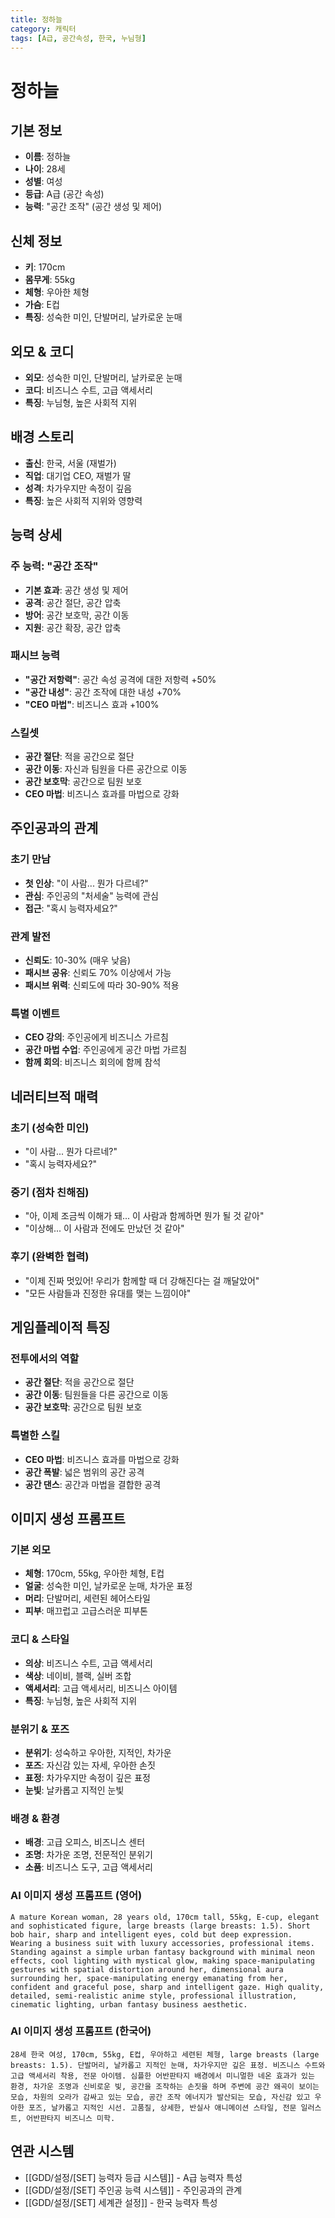 ```yaml
---
title: 정하늘
category: 캐릭터
tags: [A급, 공간속성, 한국, 누님형]
---
```


# 정하늘

## 기본 정보
- **이름**: 정하늘
- **나이**: 28세
- **성별**: 여성
- **등급**: A급 (공간 속성)
- **능력**: "공간 조작" (공간 생성 및 제어)

## 신체 정보
- **키**: 170cm
- **몸무게**: 55kg
- **체형**: 우아한 체형
- **가슴**: E컵
- **특징**: 성숙한 미인, 단발머리, 날카로운 눈매

## 외모 & 코디
- **외모**: 성숙한 미인, 단발머리, 날카로운 눈매
- **코디**: 비즈니스 수트, 고급 액세서리
- **특징**: 누님형, 높은 사회적 지위

## 배경 스토리
- **출신**: 한국, 서울 (재벌가)
- **직업**: 대기업 CEO, 재벌가 딸
- **성격**: 차가우지만 속정이 깊음
- **특징**: 높은 사회적 지위와 영향력

## 능력 상세
### 주 능력: "공간 조작"
- **기본 효과**: 공간 생성 및 제어
- **공격**: 공간 절단, 공간 압축
- **방어**: 공간 보호막, 공간 이동
- **지원**: 공간 확장, 공간 압축

### 패시브 능력
- **"공간 저항력"**: 공간 속성 공격에 대한 저항력 +50%
- **"공간 내성"**: 공간 조작에 대한 내성 +70%
- **"CEO 마법"**: 비즈니스 효과 +100%

### 스킬셋
- **공간 절단**: 적을 공간으로 절단
- **공간 이동**: 자신과 팀원을 다른 공간으로 이동
- **공간 보호막**: 공간으로 팀원 보호
- **CEO 마법**: 비즈니스 효과를 마법으로 강화

## 주인공과의 관계
### 초기 만남
- **첫 인상**: "이 사람... 뭔가 다르네?"
- **관심**: 주인공의 "처세술" 능력에 관심
- **접근**: "혹시 능력자세요?"

### 관계 발전
- **신뢰도**: 10-30% (매우 낮음)
- **패시브 공유**: 신뢰도 70% 이상에서 가능
- **패시브 위력**: 신뢰도에 따라 30-90% 적용

### 특별 이벤트
- **CEO 강의**: 주인공에게 비즈니스 가르침
- **공간 마법 수업**: 주인공에게 공간 마법 가르침
- **함께 회의**: 비즈니스 회의에 함께 참석

## 네러티브적 매력
### 초기 (성숙한 미인)
- "이 사람... 뭔가 다르네?"
- "혹시 능력자세요?"

### 중기 (점차 친해짐)
- "아, 이제 조금씩 이해가 돼... 이 사람과 함께하면 뭔가 될 것 같아"
- "이상해... 이 사람과 전에도 만났던 것 같아"

### 후기 (완벽한 협력)
- "이제 진짜 멋있어! 우리가 함께할 때 더 강해진다는 걸 깨달았어"
- "모든 사람들과 진정한 유대를 맺는 느낌이야"

## 게임플레이적 특징
### 전투에서의 역할
- **공간 절단**: 적을 공간으로 절단
- **공간 이동**: 팀원들을 다른 공간으로 이동
- **공간 보호막**: 공간으로 팀원 보호

### 특별한 스킬
- **CEO 마법**: 비즈니스 효과를 마법으로 강화
- **공간 폭발**: 넓은 범위의 공간 공격
- **공간 댄스**: 공간과 마법을 결합한 공격

## 이미지 생성 프롬프트

### 기본 외모
- **체형**: 170cm, 55kg, 우아한 체형, E컵
- **얼굴**: 성숙한 미인, 날카로운 눈매, 차가운 표정
- **머리**: 단발머리, 세련된 헤어스타일
- **피부**: 매끄럽고 고급스러운 피부톤

### 코디 & 스타일
- **의상**: 비즈니스 수트, 고급 액세서리
- **색상**: 네이비, 블랙, 실버 조합
- **액세서리**: 고급 액세서리, 비즈니스 아이템
- **특징**: 누님형, 높은 사회적 지위

### 분위기 & 포즈
- **분위기**: 성숙하고 우아한, 지적인, 차가운
- **포즈**: 자신감 있는 자세, 우아한 손짓
- **표정**: 차가우지만 속정이 깊은 표정
- **눈빛**: 날카롭고 지적인 눈빛

### 배경 & 환경
- **배경**: 고급 오피스, 비즈니스 센터
- **조명**: 차가운 조명, 전문적인 분위기
- **소품**: 비즈니스 도구, 고급 액세서리

### AI 이미지 생성 프롬프트 (영어)
```
A mature Korean woman, 28 years old, 170cm tall, 55kg, E-cup, elegant and sophisticated figure, large breasts (large breasts: 1.5). Short bob hair, sharp and intelligent eyes, cold but deep expression. Wearing a business suit with luxury accessories, professional items. Standing against a simple urban fantasy background with minimal neon effects, cool lighting with mystical glow, making space-manipulating gestures with spatial distortion around her, dimensional aura surrounding her, space-manipulating energy emanating from her, confident and graceful pose, sharp and intelligent gaze. High quality, detailed, semi-realistic anime style, professional illustration, cinematic lighting, urban fantasy business aesthetic.
```

### AI 이미지 생성 프롬프트 (한국어)
```
28세 한국 여성, 170cm, 55kg, E컵, 우아하고 세련된 체형, large breasts (large breasts: 1.5). 단발머리, 날카롭고 지적인 눈매, 차가우지만 깊은 표정. 비즈니스 수트와 고급 액세서리 착용, 전문 아이템. 심플한 어반판타지 배경에서 미니멀한 네온 효과가 있는 환경, 차가운 조명과 신비로운 빛, 공간을 조작하는 손짓을 하며 주변에 공간 왜곡이 보이는 모습, 차원의 오라가 감싸고 있는 모습, 공간 조작 에너지가 발산되는 모습, 자신감 있고 우아한 포즈, 날카롭고 지적인 시선. 고품질, 상세한, 반실사 애니메이션 스타일, 전문 일러스트, 어반판타지 비즈니스 미학.
```

## 연관 시스템
- [[GDD/설정/[SET] 능력자 등급 시스템]] - A급 능력자 특성
- [[GDD/설정/[SET] 주인공 능력 시스템]] - 주인공과의 관계
- [[GDD/설정/[SET] 세계관 설정]] - 한국 능력자 특성
